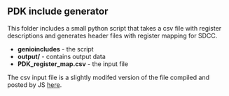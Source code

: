 ## PDK include generator

This folder includes a small python script that takes a csv file with register descriptions and generates header files with register mapping for SDCC.

 - **genioincludes**  - the script  
 - **output/**  - contains output data
 - **PDK_register_map.csv** - the input file

The csv input file is a slightly modifed version of the file compiled and posted by JS [here](https://www.eevblog.com/forum/blog/eevblog-1144-padauk-programmer-reverse-engineering/msg2518545/#msg2518545).

